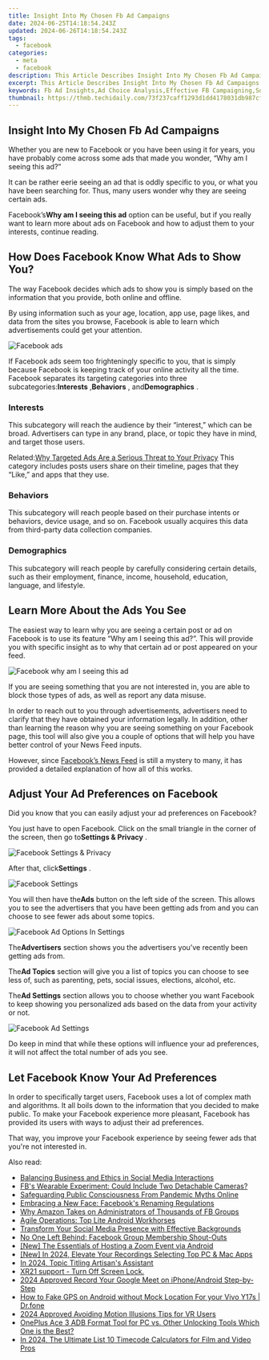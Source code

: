 ```yaml
---
title: Insight Into My Chosen Fb Ad Campaigns
date: 2024-06-25T14:18:54.243Z
updated: 2024-06-26T14:18:54.243Z
tags:
  - facebook
categories:
  - meta
  - facebook
description: This Article Describes Insight Into My Chosen Fb Ad Campaigns
excerpt: This Article Describes Insight Into My Chosen Fb Ad Campaigns
keywords: Fb Ad Insights,Ad Choice Analysis,Effective FB Campaigning,Social Media Ad Strategies,Facebook Marketing Insight,Ad Performance Review,Optimal FB Ad Selection
thumbnail: https://thmb.techidaily.com/73f237caff1293d1dd4178031db987cf4821ccb81a94a966ce0f48ea51b79037.jpg
---
```


## Insight Into My Chosen Fb Ad Campaigns

 Whether you are new to Facebook or you have been using it for years, you have probably come across some ads that made you wonder, “Why am I seeing this ad?”

 It can be rather eerie seeing an ad that is oddly specific to you, or what you have been searching for. Thus, many users wonder why they are seeing certain ads.

 Facebook’s**Why am I seeing this ad** option can be useful, but if you really want to learn more about ads on Facebook and how to adjust them to your interests, continue reading.

## How Does Facebook Know What Ads to Show You?

 The way Facebook decides which ads to show you is simply based on the information that you provide, both online and offline.

 By using information such as your age, location, app use, page likes, and data from the sites you browse, Facebook is able to learn which advertisements could get your attention.

![Facebook ads](https://static1.makeuseofimages.com/wordpress/wp-content/uploads/2021/09/facebook-ads.png)

 If Facebook ads seem too frighteningly specific to you, that is simply because Facebook is keeping track of your online activity all the time. Facebook separates its targeting categories into three subcategories:**Interests** ,**Behaviors** , and**Demographics** .

### Interests

 This subcategory will reach the audience by their “interest,” which can be broad. Advertisers can type in any brand, place, or topic they have in mind, and target those users.

 Related:[Why Targeted Ads Are a Serious Threat to Your Privacy](https://www.makeuseof.com/tag/targeted-ads-threat-privacy/)  This category includes posts users share on their timeline, pages that they “Like,” and apps that they use.

### Behaviors

 This subcategory will reach people based on their purchase intents or behaviors, device usage, and so on. Facebook usually acquires this data from third-party data collection companies.

### Demographics

 This subcategory will reach people by carefully considering certain details, such as their employment, finance, income, household, education, language, and lifestyle.

## Learn More About the Ads You See

 The easiest way to learn why you are seeing a certain post or ad on Facebook is to use its feature “Why am I seeing this ad?”. This will provide you with specific insight as to why that certain ad or post appeared on your feed.

![Facebook why am I seeing this ad](https://static1.makeuseofimages.com/wordpress/wp-content/uploads/2021/09/Facebook-Why-Am-I-Seeing-This-Ad-1.jpg)

 If you are seeing something that you are not interested in, you are able to block those types of ads, as well as report any data misuse.

 In order to reach out to you through advertisements, advertisers need to clarify that they have obtained your information legally. In addition, other than learning the reason why you are seeing something on your Facebook page, this tool will also give you a couple of options that will help you have better control of your News Feed inputs.

 However, since [Facebook’s News Feed](https://www.facebook.com/help/1155510281178725) is still a mystery to many, it has provided a detailed explanation of how all of this works.

## Adjust Your Ad Preferences on Facebook

 Did you know that you can easily adjust your ad preferences on Facebook?

 You just have to open Facebook. Click on the small triangle in the corner of the screen, then go to**Settings & Privacy** .

![Facebook Settings & Privacy](https://static1.makeuseofimages.com/wordpress/wp-content/uploads/2021/09/Facebook-Settings-And-Privacy.jpg)

 After that, click**Settings** .

![Facebook Settings](https://static1.makeuseofimages.com/wordpress/wp-content/uploads/2021/09/Facebook-Settings.jpg)

 You will then have the**Ads** button on the left side of the screen. This allows you to see the advertisers that you have been getting ads from and you can choose to see fewer ads about some topics.

![Facebook Ad Options In Settings](https://static1.makeuseofimages.com/wordpress/wp-content/uploads/2021/09/Facebook-Click-On-Ads.jpg)

 The**Advertisers** section shows you the advertisers you’ve recently been getting ads from.

 The**Ad Topics** section will give you a list of topics you can choose to see less of, such as parenting, pets, social issues, elections, alcohol, etc.

 The**Ad Settings** section allows you to choose whether you want Facebook to keep showing you personalized ads based on the data from your activity or not.

![Facebook Ad Settings](https://static1.makeuseofimages.com/wordpress/wp-content/uploads/2021/09/Facebook-Ad-Settings.jpg)

 Do keep in mind that while these options will influence your ad preferences, it will not affect the total number of ads you see.

## Let Facebook Know Your Ad Preferences

 In order to specifically target users, Facebook uses a lot of complex math and algorithms. It all boils down to the information that you decided to make public. To make your Facebook experience more pleasant, Facebook has provided its users with ways to adjust their ad preferences.

 That way, you improve your Facebook experience by seeing fewer ads that you're not interested in.


<ins class="adsbygoogle"
     style="display:block"
     data-ad-format="autorelaxed"
     data-ad-client="ca-pub-7571918770474297"
     data-ad-slot="1223367746"></ins>



<ins class="adsbygoogle"
     style="display:block"
     data-ad-client="ca-pub-7571918770474297"
     data-ad-slot="8358498916"
     data-ad-format="auto"
     data-full-width-responsive="true"></ins>

<span class="atpl-alsoreadstyle">Also read:</span>
<div><ul>
<li><a href="https://facebook.techidaily.com/balancing-business-and-ethics-in-social-media-interactions/"><u>Balancing Business and Ethics in Social Media Interactions</u></a></li>
<li><a href="https://facebook.techidaily.com/fbs-wearable-experiment-could-include-two-detachable-cameras/"><u>FB's Wearable Experiment: Could Include Two Detachable Cameras?</u></a></li>
<li><a href="https://facebook.techidaily.com/safeguarding-public-consciousness-from-pandemic-myths-online/"><u>Safeguarding Public Consciousness From Pandemic Myths Online</u></a></li>
<li><a href="https://facebook.techidaily.com/embracing-a-new-face-facebooks-renaming-regulations/"><u>Embracing a New Face: Facebook's Renaming Regulations</u></a></li>
<li><a href="https://facebook.techidaily.com/why-amazon-takes-on-administrators-of-thousands-of-fb-groups/"><u>Why Amazon Takes on Administrators of Thousands of FB Groups</u></a></li>
<li><a href="https://facebook.techidaily.com/agile-operations-top-lite-android-workhorses/"><u>Agile Operations: Top Lite Android Workhorses</u></a></li>
<li><a href="https://facebook.techidaily.com/transform-your-social-media-presence-with-effective-backgrounds/"><u>Transform Your Social Media Presence with Effective Backgrounds</u></a></li>
<li><a href="https://facebook.techidaily.com/no-one-left-behind-facebook-group-membership-shout-outs/"><u>No One Left Behind: Facebook Group Membership Shout-Outs</u></a></li>
<li><a href="https://some-approaches.techidaily.com/new-the-essentials-of-hosting-a-zoom-event-via-android/"><u>[New] The Essentials of Hosting a Zoom Event via Android</u></a></li>
<li><a href="https://remote-screen-capture.techidaily.com/new-in-2024-elevate-your-recordings-selecting-top-pc-and-mac-apps/"><u>[New] In 2024, Elevate Your Recordings  Selecting Top PC & Mac Apps</u></a></li>
<li><a href="https://some-tips.techidaily.com/in-2024-topic-titling-artisans-assistant/"><u>In 2024, Topic Titling Artisan's Assistant</u></a></li>
<li><a href="https://techidaily.com/xr21-support-turn-off-screen-lock-by-drfone-android-unlock-android-unlock/"><u>XR21 support - Turn Off Screen Lock.</u></a></li>
<li><a href="https://remote-screen-capture.techidaily.com/2024-approved-record-your-google-meet-on-iphoneandroid-step-by-step/"><u>2024 Approved  Record Your Google Meet on iPhone/Android Step-by-Step</u></a></li>
<li><a href="https://android-location.techidaily.com/how-to-fake-gps-on-android-without-mock-location-for-your-vivo-y17s-drfone-by-drfone-virtual/"><u>How to Fake GPS on Android without Mock Location For your Vivo Y17s | Dr.fone</u></a></li>
<li><a href="https://extra-tips.techidaily.com/2024-approved-avoiding-motion-illusions-tips-for-vr-users/"><u>2024 Approved  Avoiding Motion Illusions  Tips for VR Users</u></a></li>
<li><a href="https://android-frp.techidaily.com/oneplus-ace-3-adb-format-tool-for-pc-vs-other-unlocking-tools-which-one-is-the-best-by-drfone-android/"><u>OnePlus Ace 3 ADB Format Tool for PC vs. Other Unlocking Tools Which One is the Best?</u></a></li>
<li><a href="https://video-creation-software.techidaily.com/in-2024-the-ultimate-list-10-timecode-calculators-for-film-and-video-pros/"><u>In 2024, The Ultimate List 10 Timecode Calculators for Film and Video Pros</u></a></li>
</ul></div>
